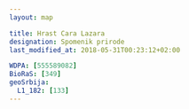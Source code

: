 ```yaml
---
layout: map

title: Hrast Cara Lazara
designation: Spomenik prirode
last_modified_at: 2018-05-31T00:23:12+02:00

WDPA: [555589082]
BioRaS: [349]
geoSrbija:
  L1_182: [133]
---
```

